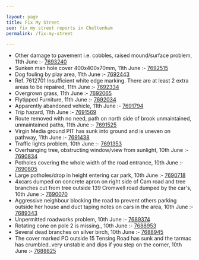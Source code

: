 ```yaml
---

layout: page
title: Fix My Street
seo: fix my street reports in Cheltenham
permalink: /fix-my-street

---
```


<!-- fix_marker starts -->

- Other damage to pavement i.e. cobbles, raised mound/surface problem, 11th June :- [7693240](https://www.fixmystreet.com/report/7693240)
- Sunken man hole cover 400x400x70mm, 11th June :- [7692515](https://www.fixmystreet.com/report/7692515)
- Dog fouling by play area, 11th June :- [7692443](https://www.fixmystreet.com/report/7692443)
- Ref. 7612701 Insufficient white edge marking. There are at least 2 extra areas to be repaired, 11th June :- [7692334](https://www.fixmystreet.com/report/7692334)
- Overgrown grass, 11th June :- [7692065](https://www.fixmystreet.com/report/7692065)
- Flytipped Furniture, 11th June :- [7692034](https://www.fixmystreet.com/report/7692034)
- Apparently abandoned vehicle, 11th June :- [7691794](https://www.fixmystreet.com/report/7691794)
- Trip hazard, 11th June :- [7691569](https://www.fixmystreet.com/report/7691569)
- Route removed with no need, path on north side of brook unmaintained, unmaintained paths, 11th June :- [7691525](https://www.fixmystreet.com/report/7691525)
- Virgin Media ground PIT has sunk into ground and is uneven on pathway, 11th June :- [7691438](https://www.fixmystreet.com/report/7691438)
- Traffic lights problem, 10th June :- [7691353](https://www.fixmystreet.com/report/7691353)
- Overhanging tree, obstructing window/view from sunlight, 10th June :- [7690834](https://www.fixmystreet.com/report/7690834)
- Potholes covering the whole width of the road entrance, 10th June :- [7690805](https://www.fixmystreet.com/report/7690805)
- Large potholes/drop in height entering car park, 10th June :- [7690718](https://www.fixmystreet.com/report/7690718)
- 4xcars dumped on concrete apron on right side of Cam road and tree branches cut from tree outside 139 Cromwell road dumped by the car's, 10th June :- [7690070](https://www.fixmystreet.com/report/7690070)
- Aggressive neighbour blocking the road to prevent others parking outside her house and duct taping notes on cars in the area, 10th June :- [7689343](https://www.fixmystreet.com/report/7689343)
- Unpermitted roadworks problem, 10th June :- [7689374](https://www.fixmystreet.com/report/7689374)
- Rotating cone on pole 2 is missing., 10th June :- [7688953](https://www.fixmystreet.com/report/7688953)
- Several dead branches on silver birch, 10th June :- [7688945](https://www.fixmystreet.com/report/7688945)
- The cover marked PO outside 15 Tensing Road has sunk and the tarmac has crumbled..very unstable and dips if you step on the corner, 10th June :- [7688825](https://www.fixmystreet.com/report/7688825)

<!-- fix_marker ends -->